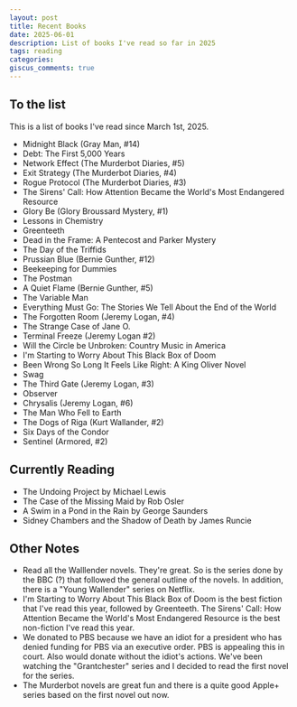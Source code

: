 ```yaml
---
layout: post
title: Recent Books
date: 2025-06-01
description: List of books I've read so far in 2025
tags: reading
categories:
giscus_comments: true
---
```


## To the list

This is a list of books I've read since March 1st, 2025.

- Midnight Black (Gray Man, #14)
- Debt: The First 5,000 Years
- Network Effect (The Murderbot Diaries, #5)
- Exit Strategy (The Murderbot Diaries, #4)
- Rogue Protocol (The Murderbot Diaries, #3)
- The Sirens' Call: How Attention Became the World's Most Endangered Resource
- Glory Be (Glory Broussard Mystery, #1)
- Lessons in Chemistry
- Greenteeth
- Dead in the Frame: A Pentecost and Parker Mystery
- The Day of the Triffids
- Prussian Blue (Bernie Gunther, #12)
- Beekeeping for Dummies
- The Postman
- A Quiet Flame (Bernie Gunther, #5)
- The Variable Man
- Everything Must Go: The Stories We Tell About the End of the World
- The Forgotten Room (Jeremy Logan, #4)
- The Strange Case of Jane O.
- Terminal Freeze (Jeremy Logan #2)
- Will the Circle be Unbroken: Country Music in America
- I'm Starting to Worry About This Black Box of Doom
- Been Wrong So Long It Feels Like Right: A King Oliver Novel
- Swag
- The Third Gate (Jeremy Logan, #3)
- Observer
- Chrysalis (Jeremy Logan, #6)
- The Man Who Fell to Earth
- The Dogs of Riga (Kurt Wallander, #2)
- Six Days of the Condor
- Sentinel (Armored, #2)

## Currently Reading

- The Undoing Project by Michael Lewis
- The Case of the Missing Maid by Rob Osler
- A Swim in a Pond in the Rain by George Saunders
- Sidney Chambers and the Shadow of Death by James Runcie

## Other Notes

- Read all the Walllender novels. They're great. So is the series done by the BBC (?) that followed the general outline of the novels. In addition, there is a "Young Wallender" series on Netflix.
- I'm Starting to Worry About This Black Box of Doom is the best fiction that I've read this year, followed by Greenteeth. The Sirens' Call: How Attention Became the World's Most Endangered Resource is the best non-fiction I've read this year.
- We donated to PBS because we have an idiot for a president who has denied funding for PBS via an executive order. PBS is appealing this in court. Also would donate without the idiot's actions. We've been watching the "Grantchester" series and I decided to read the first novel for the series.
- The Murderbot novels are great fun and there is a quite good Apple+ series based on the first novel out now.
